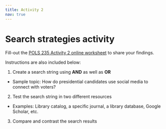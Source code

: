 ```yaml
---
title: Activity 2
nav: true
---
```

# Search strategies activity

Fill-out the <a href="https://uidaho.co1.qualtrics.com/jfe/form/SV_eRKqWXNUPpDEzad" target="_blank">POLS 235 Activity 2 online worksheet</a> to share your findings.

Instructions are also included below:
1. Create a search string using **AND** as well as **OR**
  - Sample topic: How do presidential candidates use social media to connect with voters?
2. Test the search string in two different resources
  - Examples: Library catalog, a specific journal, a library database, Google Scholar, etc.
3. Compare and contrast the search results